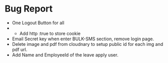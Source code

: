 # Bug Report
* One Logout Button for all
* * Add http :true to store cookie
* Email Secret key when enter BULK-SMS section, remove login page.
* Delete image and pdf from cloudnary to setup public id for each img and pdf url.
* Add Name and EmployeeId of the leave apply user.